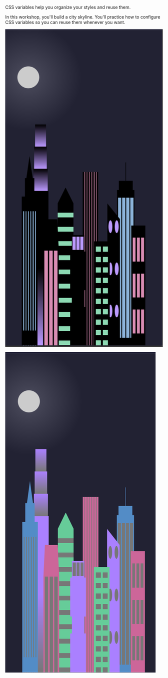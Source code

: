 CSS variables help you organize your styles and reuse them.

In this workshop, you'll build a city skyline. You'll practice how to configure CSS variables so you can reuse them whenever you want.

![alt text](image.png)

![alt text](image-1.png)